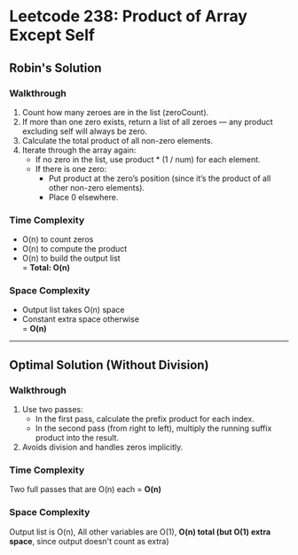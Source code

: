 # Leetcode 238: Product of Array Except Self

## Robin's Solution  
### Walkthrough  
1. Count how many zeroes are in the list (zeroCount).
2. If more than one zero exists, return a list of all zeroes — any product excluding self will always be zero.
3. Calculate the total product of all non-zero elements.
4. Iterate through the array again:
   - If no zero in the list, use product * (1 / num) for each element.
   - If there is one zero:
     - Put product at the zero’s position (since it’s the product of all other non-zero elements).
     - Place 0 elsewhere.

### Time Complexity  
- O(n) to count zeros  
- O(n) to compute the product  
- O(n) to build the output list  
= **Total: O(n)**

### Space Complexity  
- Output list takes O(n) space  
- Constant extra space otherwise  
= **O(n)**

---

## Optimal Solution (Without Division)  
### Walkthrough  
1. Use two passes:
   - In the first pass, calculate the prefix product for each index.
   - In the second pass (from right to left), multiply the running suffix product into the result.
2. Avoids division and handles zeros implicitly.

### Time Complexity  
Two full passes that are O(n) each = **O(n)**

### Space Complexity  
Output list is O(n), All other variables are O(1), **O(n) total (but O(1) extra space**, since output doesn't count as extra)